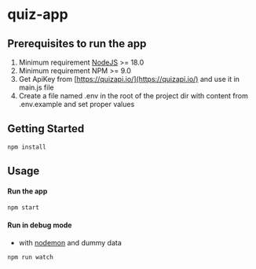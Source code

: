 # quiz-app

## Prerequisites to run the app

1. Minimum requirement [NodeJS](<(https://nodejs.org/)>) >= 18.0
2. Minimum requirement NPM >= 9.0
3. Get ApiKey from [https://quizapi.io/](https://quizapi.io/) and use it in main.js file
4. Create a file named .env in the root of the project dir with content from .env.example and set proper values

## Getting Started

```shell
npm install
```

## Usage

#### Run the app

```shell
npm start
```

#### Run in debug mode

-   with [nodemon](https://www.npmjs.com/package/nodemon) and dummy data

```shell
npm run watch
```
